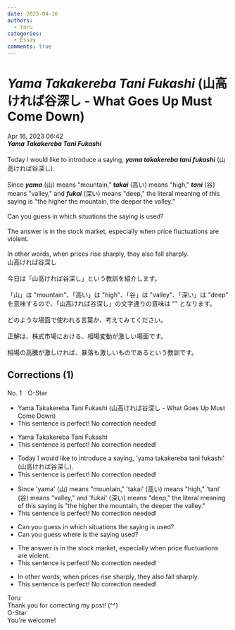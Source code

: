 ```yaml
---
date: 2023-04-16
authors:
  - toru
categories:
  - Essay
comments: true
---
```


# <strong><em>Yama Takakereba Tani Fukashi</strong></em> (山高ければ谷深し - What Goes Up Must Come Down)
<div class="date">Apr 16, 2023 06:42</div>
<div id="post"><div id="body_show_ori">
<strong><em>Yama Takakereba Tani Fukashi</strong></em><br/><br/>Today I would like to introduce a saying, <strong><em>yama takakereba tani fukashi</em></strong> (山高ければ谷深し).<br/><br/>Since <strong><em>yama</em></strong> (山) means "mountain," <strong><em>takai</em></strong> (高い) means "high," <strong><em>tani</em></strong> (谷) means "valley," and <strong><em>fukai</em></strong> (深い) means "deep," the literal meaning of this saying is "the higher the mountain, the deeper the valley."<br/><br/>Can you guess in which situations the saying is used?<br/><br/>The answer is in the stock market, especially when price fluctuations are violent.<br/><br/>In other words, when prices rise sharply, they also fall sharply.
</div></div>

<!-- more -->

<div id="post_ja"><div id="body_show_mo">
山高ければ谷深し<br/><br/>今日は「山高ければ谷深し」という教訓を紹介します。<br/><br/>「山」は "mountain"、「高い」は "high"、「谷」は "valley"、「深い」は "deep" を意味するので、「山高ければ谷深し」の文字通りの意味は "" となります。<br/><br/>どのような場面で使われる言葉か、考えてみてください。<br/><br/>正解は、株式市場における、相場変動が激しい場面です。<br/><br/>相場の高騰が激しければ、暴落も激しいものであるという教訓です。
</div></div>

## Corrections (1)
<div id="block"><div class="first_name"> No. 1　<span class="just_name">O-Star</span></div><div id="block2">
<ul class="correction_field">
<li class="incorrect">Yama Takakereba Tani Fukashi (山高ければ谷深し - What Goes Up Must Come Down)</li>
<li class="corrected perfect">This sentence is perfect! No correction needed!</li>
</ul>
<ul class="correction_field">
<li class="incorrect">Yama Takakereba Tani Fukashi</li>
<li class="corrected perfect">This sentence is perfect! No correction needed!</li>
</ul>
<ul class="correction_field">
<li class="incorrect">Today I would like to introduce a saying, 'yama takakereba tani fukashi' (山高ければ谷深し).</li>
<li class="corrected perfect">This sentence is perfect! No correction needed!</li>
</ul>
<ul class="correction_field">
<li class="incorrect">Since 'yama' (山) means "mountain," 'takai' (高い) means "high," 'tani' (谷) means "valley," and 'fukai' (深い) means "deep," the literal meaning of this saying is "the higher the mountain, the deeper the valley."</li>
<li class="corrected perfect">This sentence is perfect! No correction needed!</li>
</ul>
<ul class="correction_field">
<li class="incorrect">Can you guess in which situations the saying is used?</li>
<li class="corrected correct">
Can you guess <span class="f_bold">where is the saying used?</span>
</li>
</ul>
<ul class="correction_field">
<li class="incorrect">The answer is in the stock market, especially when price fluctuations are violent.</li>
<li class="corrected perfect">This sentence is perfect! No correction needed!</li>
</ul>
<ul class="correction_field">
<li class="incorrect">In other words, when prices rise sharply, they also fall sharply.</li>
<li class="corrected perfect">This sentence is perfect! No correction needed!</li>
</ul>
</div><div class="name"><span class="just_name">Toru</span><br>
Thank you for correcting my post! (^^)
</div>
<div class="name"><span class="just_name">O-Star</span><br>
You're welcome!
</div>
</div>
